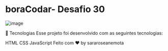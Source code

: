 # boraCodar- Desafio 30

![image](https://github.com/sararoseanemota/bora-codar-30/assets/80297582/d482ef57-c28a-4df8-b6b2-9519ba289c4d)


🚀 Tecnologias
Esse projeto foi desenvolvido com as seguintes tecnologias:

HTML
CSS
JavaScript
Feito com ♥ by sararoseanemota
